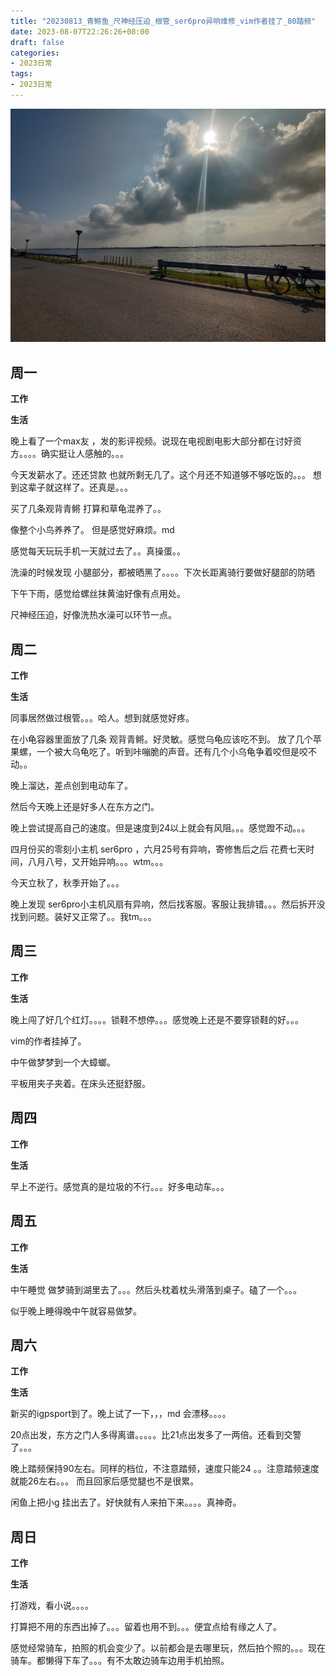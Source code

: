```yaml
---
title: "20230813_青鳉鱼_尺神经压迫_根管_ser6pro异响维修_vim作者挂了_80踏频"
date: 2023-08-07T22:26:26+08:00
draft: false
categories:
- 2023日常
tags:
- 2023日常
---
```


![上周的淀山湖](https://raw.githubusercontent.com/nianyisi/20220717/main/2023/08/IMG_20230805_082218283_HDR.jpg)
## 周一

**工作**



**生活**

晚上看了一个max友 ，发的影评视频。说现在电视剧电影大部分都在讨好资方。。。。确实挺让人感触的。。。

今天发薪水了。还还贷款 也就所剩无几了。这个月还不知道够不够吃饭的。。。 想到这辈子就这样了。还真是。。。

买了几条观背青鳉 打算和草龟混养了。。

像整个小鸟养养了。 但是感觉好麻烦。md


感觉每天玩玩手机一天就过去了。。真操蛋。。


洗澡的时候发现 小腿部分，都被晒黑了。。。。下次长距离骑行要做好腿部的防晒

下午下雨，感觉给螺丝抹黄油好像有点用处。

尺神经压迫，好像洗热水澡可以环节一点。

## 周二

**工作**



**生活**

同事居然做过根管。。。哈人。想到就感觉好疼。

在小龟容器里面放了几条 观背青鳉。好灵敏。感觉乌龟应该吃不到。 放了几个苹果螺，一个被大乌龟吃了。听到咔嘣脆的声音。还有几个小乌龟争着咬但是咬不动。。

晚上溜达，差点创到电动车了。 

然后今天晚上还是好多人在东方之门。

晚上尝试提高自己的速度。但是速度到24以上就会有风阻。。。感觉蹬不动。。。

四月份买的零刻小主机 ser6pro ，六月25号有异响，寄修售后之后 花费七天时间，八月八号，又开始异响。。。wtm。。。


今天立秋了，秋季开始了。。。


晚上发现 ser6pro小主机风扇有异响，然后找客服。客服让我排错。。。然后拆开没找到问题。装好又正常了。。我tm。。。

## 周三


**工作**



**生活**

晚上闯了好几个红灯。。。。锁鞋不想停。。。感觉晚上还是不要穿锁鞋的好。。。


vim的作者挂掉了。

中午做梦梦到一个大蟑螂。

平板用夹子夹着。在床头还挺舒服。

## 周四


**工作**



**生活**

早上不逆行。感觉真的是垃圾的不行。。。好多电动车。。。


## 周五


**工作**



**生活**

中午睡觉 做梦骑到湖里去了。。。然后头枕着枕头滑落到桌子。磕了一个。。。

似乎晚上睡得晚中午就容易做梦。
## 周六


**工作**



**生活**

新买的igpsport到了。晚上试了一下，，，md 会漂移。。。。

20点出发，东方之门人多得离谱。。。。。比21点出发多了一两倍。还看到交警了。。。

晚上踏频保持90左右。同样的档位，不注意踏频，速度只能24 。。注意踏频速度就能26左右。。。 而且回家后感觉腿也不是很累。


闲鱼上把小g 挂出去了。好快就有人来拍下来。。。。真神奇。

## 周日


**工作**



**生活**

打游戏，看小说。。。。

打算把不用的东西出掉了。。。留着也用不到。。。便宜点给有缘之人了。

感觉经常骑车，拍照的机会变少了。以前都会是去哪里玩，然后拍个照的。。。现在骑车。都懒得下车了。。。有不太敢边骑车边用手机拍照。


